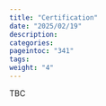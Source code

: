 ```yaml
---
title: "Certification"
date: "2025/02/19"
description:
categories:
pageintoc: "341"
tags:
weight: "4"
---
```


<a id="certification-dell-opennebula-onprem-cloud-solution"></a>

<!--# Certification -->

TBC
